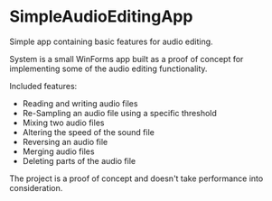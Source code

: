 # SimpleAudioEditingApp
Simple app containing basic features for audio editing.

System is a small WinForms app built as a proof of concept for implementing some of the audio editing functionality.

Included features:
- Reading and writing audio files
- Re-Sampling an audio file using a specific threshold
- Mixing two audio files
- Altering the speed of the sound file
- Reversing an audio file
- Merging audio files
- Deleting parts of the audio file

The project is a proof of concept and doesn't take performance into consideration.
